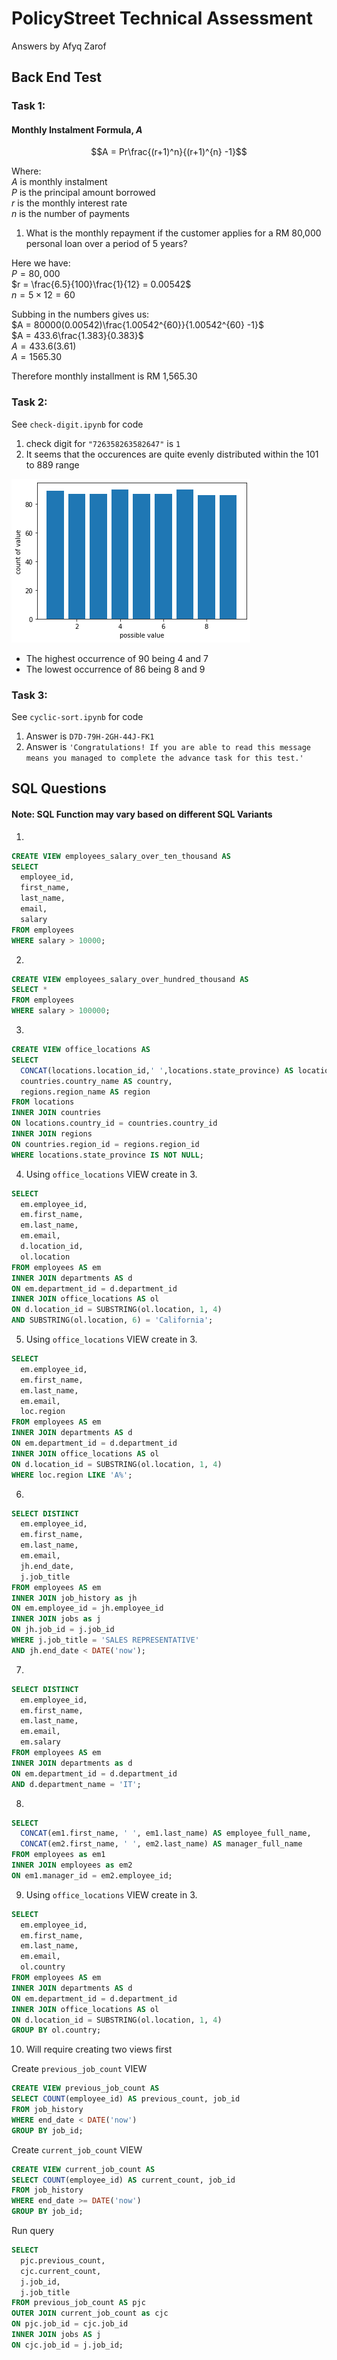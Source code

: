 # PolicyStreet Technical Assessment

Answers by Afyq Zarof

## Back End Test

### Task 1:

#### Monthly Instalment Formula, $A$

$$A = Pr\frac{(r+1)^n}{(r+1)^{n} -1}$$

Where: <br>
$A$ is monthly instalment <br>
$P$ is the principal amount borrowed <br>
$r$ is the monthly interest rate <br>
$n$ is the number of payments

1. What is the monthly repayment if the customer applies for a RM 80,000 personal loan over a period of 5 years?

Here we have:<br>
$P = 80,000$ <br>
$r = \frac{6.5}{100}\frac{1}{12} = 0.00542$ <br>
$n = 5 \times 12 = 60$ <br>

Subbing in the numbers gives us:<br>
$A = 80000(0.00542)\frac{1.00542^{60}}{1.00542^{60} -1}$ <br>
$A = 433.6\frac{1.383}{0.383}$ <br>
$A = 433.6(3.61)$<br>
$A = 1565.30$ <br>

Therefore monthly installment is RM 1,565.30

### Task 2:

See `check-digit.ipynb` for code

1. check digit for `"726358263582647"` is `1`
2. It seems that the occurences are quite evenly distributed within the 101 to 889 range

![bar chart](barchart.png)

- The highest occurrence of 90 being 4 and 7
- The lowest occurrence of 86 being 8 and 9

### Task 3:

See `cyclic-sort.ipynb` for code

1. Answer is `D7D-79H-2GH-44J-FK1`
2. Answer is `'Congratulations! If you are able to read this message means you managed to complete the advance task for this test.'`


## SQL Questions

#### Note: SQL Function may vary based on different SQL Variants

1.

```sql
CREATE VIEW employees_salary_over_ten_thousand AS
SELECT
  employee_id,
  first_name,
  last_name,
  email,
  salary
FROM employees
WHERE salary > 10000;
```

2.

```sql
CREATE VIEW employees_salary_over_hundred_thousand AS
SELECT *
FROM employees
WHERE salary > 100000;
```

3.

```sql
CREATE VIEW office_locations AS
SELECT
  CONCAT(locations.location_id,' ',locations.state_province) AS location,
  countries.country_name AS country,
  regions.region_name AS region
FROM locations
INNER JOIN countries
ON locations.country_id = countries.country_id
INNER JOIN regions
ON countries.region_id = regions.region_id
WHERE locations.state_province IS NOT NULL;
```

4. Using `office_locations` VIEW create in 3.

```sql
SELECT
  em.employee_id,
  em.first_name,
  em.last_name,
  em.email,
  d.location_id,
  ol.location
FROM employees AS em
INNER JOIN departments AS d
ON em.department_id = d.department_id
INNER JOIN office_locations AS ol
ON d.location_id = SUBSTRING(ol.location, 1, 4)
AND SUBSTRING(ol.location, 6) = 'California';

```

5. Using `office_locations` VIEW create in 3.

```sql
SELECT
  em.employee_id,
  em.first_name,
  em.last_name,
  em.email,
  loc.region
FROM employees AS em
INNER JOIN departments AS d
ON em.department_id = d.department_id
INNER JOIN office_locations AS ol
ON d.location_id = SUBSTRING(ol.location, 1, 4)
WHERE loc.region LIKE 'A%';
```

6.

```sql
SELECT DISTINCT
  em.employee_id,
  em.first_name,
  em.last_name,
  em.email,
  jh.end_date,
  j.job_title
FROM employees AS em
INNER JOIN job_history as jh
ON em.employee_id = jh.employee_id
INNER JOIN jobs as j
ON jh.job_id = j.job_id
WHERE j.job_title = 'SALES REPRESENTATIVE'
AND jh.end_date < DATE('now');
```

7.

```sql
SELECT DISTINCT
  em.employee_id,
  em.first_name,
  em.last_name,
  em.email,
  em.salary
FROM employees AS em
INNER JOIN departments as d
ON em.department_id = d.department_id
AND d.department_name = 'IT';
```

8.

```sql
SELECT
  CONCAT(em1.first_name, ' ', em1.last_name) AS employee_full_name,
  CONCAT(em2.first_name, ' ', em2.last_name) AS manager_full_name
FROM employees as em1
INNER JOIN employees as em2
ON em1.manager_id = em2.employee_id;
```

9. Using `office_locations` VIEW create in 3.

```sql
SELECT
  em.employee_id,
  em.first_name,
  em.last_name,
  em.email,
  ol.country
FROM employees AS em
INNER JOIN departments AS d
ON em.department_id = d.department_id
INNER JOIN office_locations AS ol
ON d.location_id = SUBSTRING(ol.location, 1, 4)
GROUP BY ol.country;
```

10. Will require creating two views first

Create `previous_job_count` VIEW

```sql
CREATE VIEW previous_job_count AS
SELECT COUNT(employee_id) AS previous_count, job_id
FROM job_history
WHERE end_date < DATE('now')
GROUP BY job_id;
```

Create `current_job_count` VIEW

```sql
CREATE VIEW current_job_count AS
SELECT COUNT(employee_id) AS current_count, job_id
FROM job_history
WHERE end_date >= DATE('now')
GROUP BY job_id;
```

Run query

```sql
SELECT
  pjc.previous_count,
  cjc.current_count,
  j.job_id,
  j.job_title
FROM previous_job_count AS pjc
OUTER JOIN current_job_count as cjc
ON pjc.job_id = cjc.job_id
INNER JOIN jobs AS j
ON cjc.job_id = j.job_id;
```
